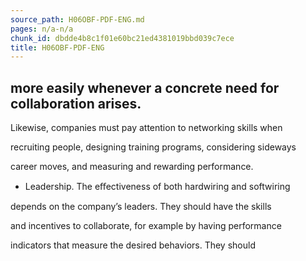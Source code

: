 ```yaml
---
source_path: H06OBF-PDF-ENG.md
pages: n/a-n/a
chunk_id: dbdde4b8c1f01e60bc21ed4381019bbd039c7ece
title: H06OBF-PDF-ENG
---
```

## more easily whenever a concrete need for collaboration arises.

Likewise, companies must pay attention to networking skills when

recruiting people, designing training programs, considering sideways

career moves, and measuring and rewarding performance.

- Leadership. The eﬀectiveness of both hardwiring and softwiring

depends on the company’s leaders. They should have the skills

and incentives to collaborate, for example by having performance

indicators that measure the desired behaviors. They should

